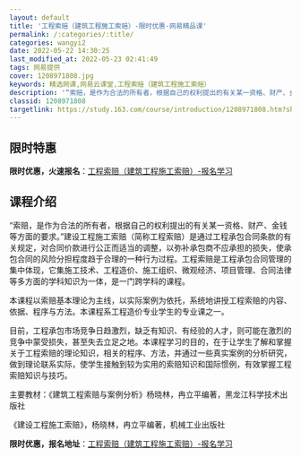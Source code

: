 ```yaml
---
layout: default
title: '工程索赔（建筑工程施工索赔）-限时优惠-网易精品课'
permalink: /:categories/:title/
categories: wangyi2
date: 2022-05-22 14:30:25
last_modified_at: 2022-05-23 02:41:49
tags: 网易提供
cover: 1208971808.jpg
keywords: 精选网课,网易云课堂,工程索赔（建筑工程施工索赔）
description: '“索赔，是作为合法的所有者，根据自己的权利提出的有关某一资格、财产、金钱等方面的要求。”建设工程施工索赔（简称工程索赔）'
classid: 1208971808
targetlink: https://study.163.com/course/introduction/1208971808.htm?share=1&shareId=1025206652&utm_campaign=share&utm_medium=iphoneShare&utm_source=&utm_u=1025206652
---
```


## 限时特惠

**限时优惠，火速报名**：[工程索赔（建筑工程施工索赔）-报名学习](https://study.163.com/course/introduction/1208971808.htm?share=1&shareId=1025206652&utm_campaign=share&utm_medium=iphoneShare&utm_source=&utm_u=1025206652)

## 课程介绍

“索赔，是作为合法的所有者，根据自己的权利提出的有关某一资格、财产、金钱等方面的要求。”建设工程施工索赔（简称工程索赔）是通过工程承包合同条款的有关规定，对合同价款进行公正而适当的调整，以弥补承包商不应承担的损失，使承包合同的风险分担程度趋于合理的一种行为过程。工程索赔是工程承包合同管理的集中体现，它集施工技术、工程造价、施工组织、微观经济、项目管理、合同法律等多方面的学科知识为一体，是一门跨学科的课程。

本课程以索赔基本理论为主线，以实际案例为依托，系统地讲授工程索赔的内容、依据、程序与方法。本课程系工程造价专业学生的专业课之一。

目前，工程承包市场竞争日趋激烈，缺乏有知识、有经验的人才，则可能在激烈的竞争中蒙受损失，甚至失去立足之地。本课程学习的目的，在于让学生了解和掌握关于工程索赔的理论知识，相关的程序、方法，并通过一些真实案例的分析研究，做到理论联系实际，使学生接触到较为实用的索赔知识和国际惯例，有效掌握工程索赔知识与技巧。

主要教材：《建筑工程索赔与案例分析》杨晓林，冉立平编著，黑龙江科学技术出版社

《建设工程施工索赔》，杨晓林，冉立平编著，机械工业出版社

**限时优惠，报名地址**：[工程索赔（建筑工程施工索赔）-报名学习](https://study.163.com/course/introduction/1208971808.htm?share=1&shareId=1025206652&utm_campaign=share&utm_medium=iphoneShare&utm_source=&utm_u=1025206652)

